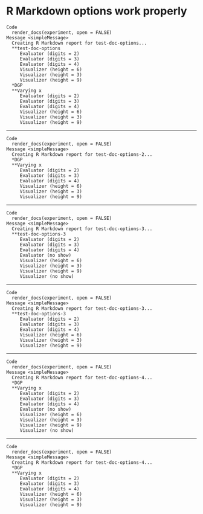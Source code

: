 # R Markdown options work properly

    Code
      render_docs(experiment, open = FALSE)
    Message <simpleMessage>
      Creating R Markdown report for test-doc-options...
      **test-doc-options
         Evaluator (digits = 2)
         Evaluator (digits = 3)
         Evaluator (digits = 4)
         Visualizer (height = 6)
         Visualizer (height = 3)
         Visualizer (height = 9)
      *DGP
      **Varying x
         Evaluator (digits = 2)
         Evaluator (digits = 3)
         Evaluator (digits = 4)
         Visualizer (height = 6)
         Visualizer (height = 3)
         Visualizer (height = 9)

---

    Code
      render_docs(experiment, open = FALSE)
    Message <simpleMessage>
      Creating R Markdown report for test-doc-options-2...
      *DGP
      **Varying x
         Evaluator (digits = 2)
         Evaluator (digits = 3)
         Evaluator (digits = 4)
         Visualizer (height = 6)
         Visualizer (height = 3)
         Visualizer (height = 9)

---

    Code
      render_docs(experiment, open = FALSE)
    Message <simpleMessage>
      Creating R Markdown report for test-doc-options-3...
      **test-doc-options-3
         Evaluator (digits = 2)
         Evaluator (digits = 3)
         Evaluator (digits = 4)
         Evaluator (no show)
         Visualizer (height = 6)
         Visualizer (height = 3)
         Visualizer (height = 9)
         Visualizer (no show)

---

    Code
      render_docs(experiment, open = FALSE)
    Message <simpleMessage>
      Creating R Markdown report for test-doc-options-3...
      **test-doc-options-3
         Evaluator (digits = 2)
         Evaluator (digits = 3)
         Evaluator (digits = 4)
         Visualizer (height = 6)
         Visualizer (height = 3)
         Visualizer (height = 9)

---

    Code
      render_docs(experiment, open = FALSE)
    Message <simpleMessage>
      Creating R Markdown report for test-doc-options-4...
      *DGP
      **Varying x
         Evaluator (digits = 2)
         Evaluator (digits = 3)
         Evaluator (digits = 4)
         Evaluator (no show)
         Visualizer (height = 6)
         Visualizer (height = 3)
         Visualizer (height = 9)
         Visualizer (no show)

---

    Code
      render_docs(experiment, open = FALSE)
    Message <simpleMessage>
      Creating R Markdown report for test-doc-options-4...
      *DGP
      **Varying x
         Evaluator (digits = 2)
         Evaluator (digits = 3)
         Evaluator (digits = 4)
         Visualizer (height = 6)
         Visualizer (height = 3)
         Visualizer (height = 9)

